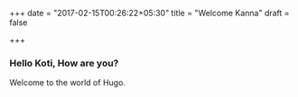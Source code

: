 +++
date = "2017-02-15T00:26:22+05:30"
title = "Welcome Kanna"
draft = false

+++

### Hello Koti, How are you?
Welcome to the world of Hugo.
